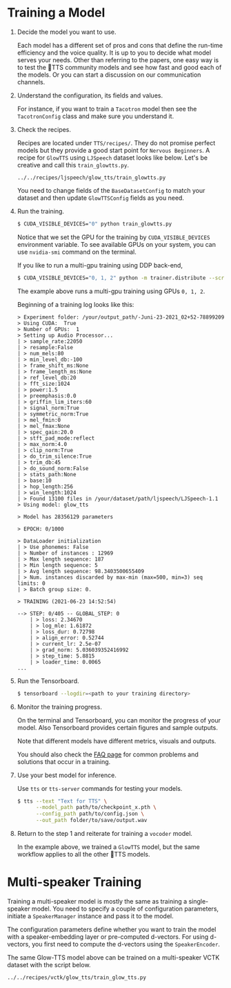 # Training a Model

1. Decide the model you want to use.

    Each model has a different set of pros and cons that define the run-time efficiency and the voice quality. It is up to you to decide what model serves your needs. Other than referring to the papers, one easy way is to test the 🐸TTS
    community models and see how fast and good each of the models. Or you can start a discussion on our communication channels.

2. Understand the configuration, its fields and values.

    For instance, if you want to train a `Tacotron` model then see the `TacotronConfig` class and make sure you understand it.

3. Check the recipes.

    Recipes are located under `TTS/recipes/`. They do not promise perfect models but they provide a good start point for
    `Nervous Beginners`.
    A recipe for `GlowTTS` using `LJSpeech` dataset looks like below. Let's be creative and call this `train_glowtts.py`.

    ```
    ../../recipes/ljspeech/glow_tts/train_glowtts.py
    ```

    You need to change fields of the `BaseDatasetConfig` to match your dataset and then update `GlowTTSConfig`
    fields as you need.

 4. Run the training.

    ```bash
    $ CUDA_VISIBLE_DEVICES="0" python train_glowtts.py
    ```

    Notice that we set the GPU for the training by `CUDA_VISIBLE_DEVICES` environment variable.
    To see available GPUs on your system, you can use `nvidia-smi` command on the terminal.

    If you like to run a multi-gpu training using DDP back-end,

    ```bash
    $ CUDA_VISIBLE_DEVICES="0, 1, 2" python -m trainer.distribute --script <path_to_your_script>/train_glowtts.py
    ```

    The example above runs a multi-gpu training using GPUs `0, 1, 2`.

    Beginning of a training log looks like this:

    ```console
    > Experiment folder: /your/output_path/-Juni-23-2021_02+52-78899209
    > Using CUDA:  True
    > Number of GPUs:  1
    > Setting up Audio Processor...
    | > sample_rate:22050
    | > resample:False
    | > num_mels:80
    | > min_level_db:-100
    | > frame_shift_ms:None
    | > frame_length_ms:None
    | > ref_level_db:20
    | > fft_size:1024
    | > power:1.5
    | > preemphasis:0.0
    | > griffin_lim_iters:60
    | > signal_norm:True
    | > symmetric_norm:True
    | > mel_fmin:0
    | > mel_fmax:None
    | > spec_gain:20.0
    | > stft_pad_mode:reflect
    | > max_norm:4.0
    | > clip_norm:True
    | > do_trim_silence:True
    | > trim_db:45
    | > do_sound_norm:False
    | > stats_path:None
    | > base:10
    | > hop_length:256
    | > win_length:1024
    | > Found 13100 files in /your/dataset/path/ljspeech/LJSpeech-1.1
    > Using model: glow_tts

    > Model has 28356129 parameters

    > EPOCH: 0/1000

    > DataLoader initialization
    | > Use phonemes: False
    | > Number of instances : 12969
    | > Max length sequence: 187
    | > Min length sequence: 5
    | > Avg length sequence: 98.3403500655409
    | > Num. instances discarded by max-min (max=500, min=3) seq limits: 0
    | > Batch group size: 0.

    > TRAINING (2021-06-23 14:52:54)

    --> STEP: 0/405 -- GLOBAL_STEP: 0
        | > loss: 2.34670
        | > log_mle: 1.61872
        | > loss_dur: 0.72798
        | > align_error: 0.52744
        | > current_lr: 2.5e-07
        | > grad_norm: 5.036039352416992
        | > step_time: 5.8815
        | > loader_time: 0.0065
    ...
    ```

5. Run the Tensorboard.

    ```bash
    $ tensorboard --logdir=<path to your training directory>
    ```

6. Monitor the training progress.

    On the terminal and Tensorboard, you can monitor the progress of your model. Also Tensorboard provides certain figures and sample outputs.

    Note that different models have different metrics, visuals and outputs.

    You should also check the [FAQ page](https://github.com/coqui-ai/TTS/wiki/FAQ) for common problems and solutions
    that occur in a training.

7. Use your best model for inference.

    Use `tts` or `tts-server` commands for testing your models.

    ```bash
    $ tts --text "Text for TTS" \
          --model_path path/to/checkpoint_x.pth \
          --config_path path/to/config.json \
          --out_path folder/to/save/output.wav
    ```

8. Return to the step 1 and reiterate for training a `vocoder` model.

    In the example above, we trained a `GlowTTS` model, but the same workflow applies to all the other 🐸TTS models.


# Multi-speaker Training

Training a multi-speaker model is mostly the same as training a single-speaker model.
You need to specify a couple of configuration parameters, initiate a `SpeakerManager` instance and pass it to the model.

The configuration parameters define whether you want to train the model with a speaker-embedding layer or pre-computed
d-vectors. For using d-vectors, you first need to compute the d-vectors using the `SpeakerEncoder`.

The same Glow-TTS model above can be trained on a multi-speaker VCTK dataset with the script below.

```
../../recipes/vctk/glow_tts/train_glow_tts.py
```
